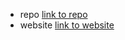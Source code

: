 * repo [link to repo](https://github.com/ehawkins18/makercs)
* website [link to website](https://ehawkins18.github.io/makercs/demo1.html)
